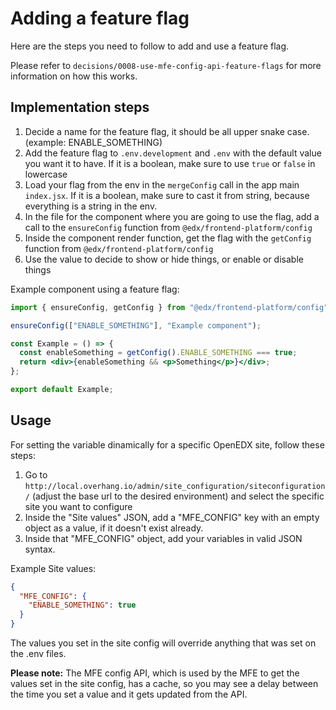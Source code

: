 # Adding a feature flag

Here are the steps you need to follow to add and use a feature flag.

Please refer to `decisions/0008-use-mfe-config-api-feature-flags` for more information on how this works.

## Implementation steps

1. Decide a name for the feature flag, it should be all upper snake case. (example: ENABLE_SOMETHING)
2. Add the feature flag to `.env.development` and `.env` with the default value you want it to have. If it is a boolean, make sure to use `true` or `false` in lowercase
3. Load your flag from the env in the `mergeConfig` call in the app main `index.jsx`. If it is a boolean, make sure to cast it from string, because everything is a string in the env.
4. In the file for the component where you are going to use the flag, add a call to the `ensureConfig` function from `@edx/frontend-platform/config`
5. Inside the component render function, get the flag with the `getConfig` function from `@edx/frontend-platform/config`
6. Use the value to decide to show or hide things, or enable or disable things

Example component using a feature flag:

```jsx
import { ensureConfig, getConfig } from "@edx/frontend-platform/config";

ensureConfig(["ENABLE_SOMETHING"], "Example component");

const Example = () => {
  const enableSomething = getConfig().ENABLE_SOMETHING === true;
  return <div>{enableSomething && <p>Something</p>}</div>;
};

export default Example;
```

## Usage

For setting the variable dinamically for a specific OpenEDX site, follow these steps:

1. Go to `http://local.overhang.io/admin/site_configuration/siteconfiguration/` (adjust the base url to the desired environment) and select the specific site you want to configure
2. Inside the "Site values" JSON, add a "MFE_CONFIG" key with an empty object as a value, if it doesn't exist already.
3. Inside that "MFE_CONFIG" object, add your variables in valid JSON syntax.

Example Site values:

```json
{
  "MFE_CONFIG": {
    "ENABLE_SOMETHING": true
  }
}
```

The values you set in the site config will override anything that was set on the .env files.

**Please note:** The MFE config API, which is used by the MFE to get the values set in the site config, has a cache, so you may see a delay between the time you set a value and it gets updated from the API.
